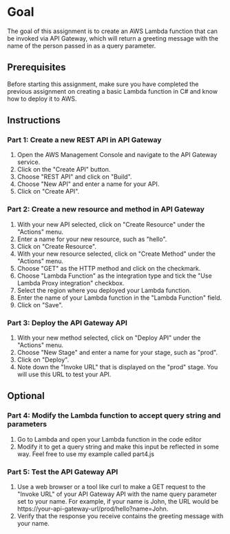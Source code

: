 # Goal

The goal of this assignment is to create an AWS Lambda function that can be invoked via API Gateway, which will return a greeting message with the name of the person passed in as a query parameter.

## Prerequisites
Before starting this assignment, make sure you have completed the previous assignment on creating a basic Lambda function in C# and know how to deploy it to AWS.

## Instructions
### Part 1: Create a new REST API in API Gateway
1. Open the AWS Management Console and navigate to the API Gateway service.
2. Click on the "Create API" button.
3. Choose "REST API" and click on "Build".
4. Choose "New API" and enter a name for your API.
5. Click on "Create API".

### Part 2: Create a new resource and method in API Gateway
1. With your new API selected, click on "Create Resource" under the "Actions" menu.
2. Enter a name for your new resource, such as "hello".
3. Click on "Create Resource".
4. With your new resource selected, click on "Create Method" under the "Actions" menu.
5. Choose "GET" as the HTTP method and click on the checkmark.
6. Choose "Lambda Function" as the integration type and tick the "Use Lambda Proxy integration" checkbox.
7. Select the region where you deployed your Lambda function.
8. Enter the name of your Lambda function in the "Lambda Function" field.
9. Click on "Save".

### Part 3: Deploy the API Gateway API
1. With your new method selected, click on "Deploy API" under the "Actions" menu.
2. Choose "New Stage" and enter a name for your stage, such as "prod".
3. Click on "Deploy".
4. Note down the "Invoke URL" that is displayed on the "prod" stage. You will use this URL to test your API.


## Optional
### Part 4: Modify the Lambda function to accept query string and parameters
1. Go to Lambda and open your Lambda function in the code editor
2. Modify it to get a query string and make this input be reflected in some way.
Feel free to use my example called part4.js

### Part 5: Test the API Gateway API
1. Use a web browser or a tool like curl to make a GET request to the "Invoke URL" of your API Gateway API with the name query parameter set to your name.
For example, if your name is John, the URL would be https://your-api-gateway-url/prod/hello?name=John.
2. Verify that the response you receive contains the greeting message with your name.